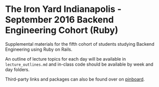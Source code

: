 # The Iron Yard Indianapolis - September 2016 Backend Engineering Cohort (Ruby)

Supplemental materials for the fifth cohort of students studying
Backend Engineering using Ruby on Rails.

An outline of lecture topics for each day will be available in
`lecture_outlines.md` and in-class code should be available by week and
day folders.

Third-party links and packages can also be found over on [pinboard](https://pinboard.in/u:chris_vannoy/t:sept_2016_cohort/).
